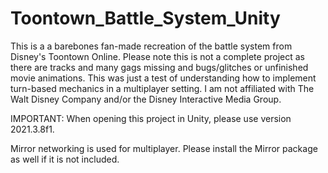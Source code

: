 # Toontown_Battle_System_Unity

This is a a barebones fan-made recreation of the battle system from Disney's Toontown Online. Please note this is not a complete project as there are tracks and many gags missing and bugs/glitches or unfinished movie animations. This was just a test of understanding how to implement turn-based mechanics in a multiplayer setting. I am not affiliated with The Walt Disney Company and/or the Disney Interactive Media Group.

IMPORTANT: When opening this project in Unity, please use version 2021.3.8f1. 

Mirror networking is used for multiplayer. Please install the Mirror package as well if it is not included.

